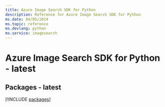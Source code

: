 ```yaml
---
title: Azure Image Search SDK for Python
description: Reference for Azure Image Search SDK for Python
ms.date: 04/05/2024
ms.topic: reference
ms.devlang: python
ms.service: imagesearch
---
```

# Azure Image Search SDK for Python - latest
## Packages - latest
[!INCLUDE [packages](image-search-index.md)]